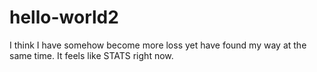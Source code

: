 # hello-world2
 
 I think I have somehow become more loss yet have found my way at the same time. It feels like STATS right now.
